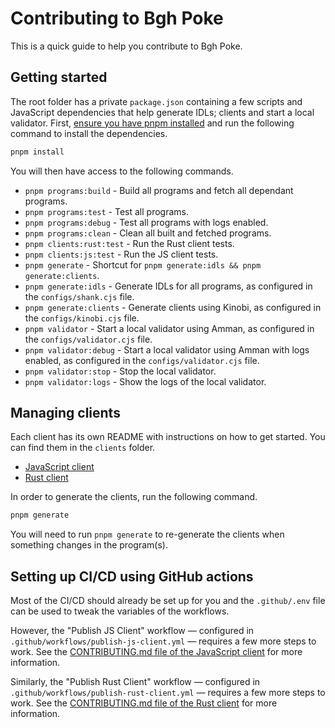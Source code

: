 # Contributing to Bgh Poke

This is a quick guide to help you contribute to Bgh Poke.

## Getting started

The root folder has a private `package.json` containing a few scripts and JavaScript dependencies that help generate IDLs; clients and start a local validator. First, [ensure you have pnpm installed](https://pnpm.io/installation) and run the following command to install the dependencies.

```sh
pnpm install
```

You will then have access to the following commands.

- `pnpm programs:build` - Build all programs and fetch all dependant programs.
- `pnpm programs:test` - Test all programs.
- `pnpm programs:debug` - Test all programs with logs enabled.
- `pnpm programs:clean` - Clean all built and fetched programs.
- `pnpm clients:rust:test` -  Run the Rust client tests.
- `pnpm clients:js:test` -  Run the JS client tests.
- `pnpm generate` - Shortcut for `pnpm generate:idls && pnpm generate:clients`.
- `pnpm generate:idls` - Generate IDLs for all programs, as configured in the `configs/shank.cjs` file.
- `pnpm generate:clients` - Generate clients using Kinobi, as configured in the `configs/kinobi.cjs` file.
- `pnpm validator` - Start a local validator using Amman, as configured in the `configs/validator.cjs` file.
- `pnpm validator:debug` - Start a local validator using Amman with logs enabled, as configured in the `configs/validator.cjs` file.
- `pnpm validator:stop` - Stop the local validator.
- `pnpm validator:logs` - Show the logs of the local validator.

## Managing clients

Each client has its own README with instructions on how to get started. You can find them in the `clients` folder.

- [JavaScript client](./clients/js/README.md)
- [Rust client](./clients/rust/README.md)

In order to generate the clients, run the following command.

```sh
pnpm generate
```

You will need to run `pnpm generate` to re-generate the clients when something changes in the program(s).

## Setting up CI/CD using GitHub actions

Most of the CI/CD should already be set up for you and the `.github/.env` file can be used to tweak the variables of the workflows.

However, the "Publish JS Client" workflow — configured in `.github/workflows/publish-js-client.yml` — requires a few more steps to work. See the [CONTRIBUTING.md file of the JavaScript client](./clients/js/CONTRIBUTING.md#setting-up-github-actions) for more information.

Similarly, the "Publish Rust Client" workflow — configured in `.github/workflows/publish-rust-client.yml` — requires a few more steps to work. See the [CONTRIBUTING.md file of the Rust client](./clients/rust/CONTRIBUTING.md#setting-up-github-actions) for more information.
